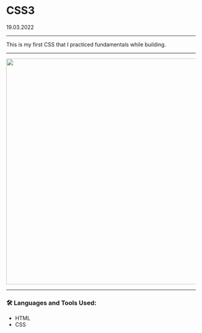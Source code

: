 # CSS3
19.03.2022

---

This is my first CSS that I practiced fundamentals while building.

---

<img width="600px" src="https://github.com/cptsprrw/CSS3/blob/main/css3-screenshot.png?raw=true" />

---

### :hammer_and_wrench: Languages and Tools Used:
- HTML
- CSS
